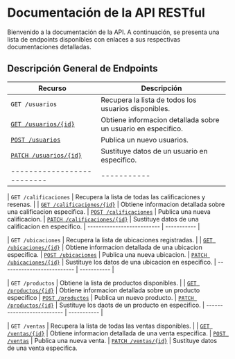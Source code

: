 # Documentación de la API RESTful

Bienvenido a la documentación de la API. A continuación, se presenta una lista
de endpoints disponibles con enlaces a sus respectivas documentaciones detalladas.

## Descripción General de Endpoints

| Recurso                    | Descripción |
| -------------------------- | ----------- |
| `GET /usuarios`            | Recupera la lista de todos los usuarios disponibles. |
| [`GET /usuarios/{id}`](./endpoints//get-usuarios-id.md)       | Obtiene informacion detallada sobre un usuario en especifico. 
| [`POST /usuarios`](./endpoints//post-usuarios.md)    | Publica un nuevo usuarios. |
| [`PATCH /usuarios/{id}`](./endpoint//patch-usuarios-id.md)    | Sustituye datos de un usuario en especifico.
| -------------------------- | ----------- |

| `GET /calificaciones`      | Recupera la lista de todas las calificaciones y resenas. |
| [`GET /calificaciones/{id}`](./endpoints//get-calificaciones-id.md)  | Obtiene informacion detallada sobre una calificacion especifica.
| [`POST /calificaciones`](./endpoints//post-calificaciones.md)   | Publica una nueva calificacion.
| [`PATCH /calificaciones/{id}`](./endpoints//patch-calificaciones-id.md)  | Sustituye datos de una calificacion en especifico.
| -------------------------- | ----------- |

| `GET /ubicaciones`         | Recupera la lista de ubicaciones registradas.  |
| [`GET /ubicaciones/{id}`](./endpoints//get-ubicaciones-id.md)  | Obtiene informacion detallada de una ubicacion especifica.
| [`POST /ubicaciones`](./endpoints//post-ubicaciones.md)  | Publica una nueva ubicacion.
| [`PATCH /ubicaciones/{id}`](./endpoints//patch-ubicaciones-id.md)  | Sustituye los datos de una ubicacion en especifico.
| -------------------------- | ----------- |

| `GET /productos`           | Obtiene la lista de productos disponibles.  |
| [`GET /productos/{id}`](./endpoints//get-productos-id.md)  | Obtiene informacion detallada sobre un producto especifico
| [`POST /productos`](./endpoints//post-productos.md)  | Publica un nuevo producto.
| [`PATCH /productos/{id}`](./endpoints//patch-productos-id.md)  | Sustituye los daots de un producto en especifico.
| -------------------------- | ----------- |

| `GET /ventas`              | Recupera la lista de todas las ventas disponibles. |
| [`GET /ventas/{id}`](./endpoints//get-ventas-id.md)  | Obtiene informacion detallada de una venta especifica.
| [`POST /ventas`](./endpoints//post-ventas.md)  | Publica una nueva venta.
| [`PATCH /ventas/{id}`](./endpoints//patch-ventas-id.md)  | Sustituye datos de una venta especifica.